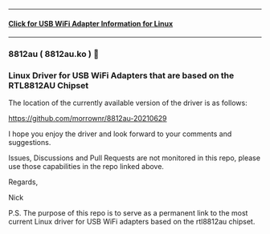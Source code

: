 -----

#### [Click for USB WiFi Adapter Information for Linux](https://github.com/morrownr/USB-WiFi)

-----

### 8812au ( 8812au.ko ) :rocket:

### Linux Driver for USB WiFi Adapters that are based on the RTL8812AU Chipset

The location of the currently available version of the driver is as
follows:

https://github.com/morrownr/8812au-20210629

I hope you enjoy the driver and look forward to your comments and
suggestions.

Issues, Discussions and Pull Requests are not monitored in this repo,
please use those capabilities in the repo linked above.

Regards,

Nick

P.S. The purpose of this repo is to serve as a permanent link to the
most current Linux driver for USB WiFi adapters based on the
rtl8812au chipset.
